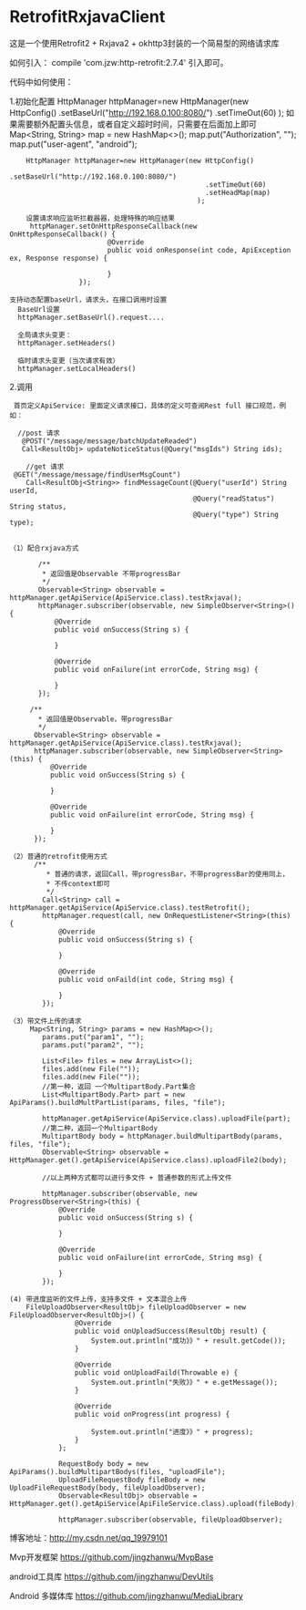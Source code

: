 # RetrofitRxjavaClient

这是一个使用Retrofit2 + Rxjava2 + okhttp3封装的一个简易型的网络请求库

  如何引入：
  compile 'com.jzw:http-retrofit:2.7.4' 引入即可。
 

 代码中如何使用：

 1.初始化配置
       HttpManager httpManager=new HttpManager(new HttpConfig()
                                                  .setBaseUrl("http://192.168.0.100:8080/")
                                                   .setTimeOut(60)
                                                   );
       如果需要额外配置头信息，或者自定义超时时间，只需要在后面加上即可
        Map<String, String> map = new HashMap<>();
        map.put("Authorization", "");
        map.put("user-agent", "android");
             
        HttpManager httpManager=new HttpManager(new HttpConfig()
                                                    .setBaseUrl("http://192.168.0.100:8080/")
                                                    .setTimeOut(60)
                                                    .setHeadMap(map)
                                                  );

        设置请求响应监听拦截器器，处理特殊的响应结果
         httpManager.setOnHttpResponseCallback(new OnHttpResponseCallback() {
                            @Override
                            public void onResponse(int code, ApiException ex, Response response) {

                            }
                     });

    支持动态配置baseUrl，请求头，在接口调用时设置
      BaseUrl设置
      httpManager.setBaseUrl().request....

      全局请求头变更：
      httpManager.setHeaders()

      临时请求头变更（当次请求有效）
      httpManager.setLocalHeaders()

    
 2.调用
  
     首页定义ApiService: 里面定义请求接口，具体的定义可查阅Rest full 接口规范，例如：
     
      //post 请求
       @POST("/message/message/batchUpdateReaded")
       Call<ResultObj> updateNoticeStatus(@Query("msgIds") String ids);
  
        //get 请求
     @GET("/message/message/findUserMsgCount")
        Call<ResultObj<String>> findMessageCount(@Query("userId") String userId,
                                                 @Query("readStatus") String status,
                                                 @Query("type") String type);
      

    （1）配合rxjava方式

           /**
            * 返回值是Observable 不带progressBar
            */
           Observable<String> observable = httpManager.getApiService(ApiService.class).testRxjava();
           httpManager.subscriber(observable, new SimpleObserver<String>() {
               @Override
               public void onSuccess(String s) {

               }

               @Override
               public void onFailure(int errorCode, String msg) {

               }
           });

         /**
           * 返回值是Observable，带progressBar
           */
          Observable<String> observable = httpManager.getApiService(ApiService.class).testRxjava();
          httpManager.subscriber(observable, new SimpleObserver<String>(this) {
              @Override
              public void onSuccess(String s) {

              }

              @Override
              public void onFailure(int errorCode, String msg) {

              }
          });

    （2）普通的retrofit使用方式
          /**
             * 普通的请求，返回Call，带progressBar，不带progressBar的使用同上，
             * 不传context即可
             */
            Call<String> call = httpManager.getApiService(ApiService.class).testRetrofit();
            httpManager.request(call, new OnRequestListener<String>(this) {
                @Override
                public void onSuccess(String s) {

                }

                @Override
                public void onFaild(int code, String msg) {

                }
            });

    （3）带文件上传的请求
         Map<String, String> params = new HashMap<>();
            params.put("param1", "");
            params.put("param2", "");

            List<File> files = new ArrayList<>();
            files.add(new File(""));
            files.add(new File(""));
            //第一种，返回 一个MultipartBody.Part集合
            List<MultipartBody.Part> part = new ApiParams().buildMultPartList(params, files, "file");

            httpManager.getApiService(ApiService.class).uploadFile(part);
            //第二种，返回一个MultipartBody
            MultipartBody body = httpManager.buildMultipartBody(params, files, "file");
            Observable<String> observable = HttpManager.get().getApiService(ApiService.class).uploadFile2(body);

            //以上两种方式都可以进行多文件 + 普通参数的形式上传文件

            httpManager.subscriber(observable, new ProgressObserver<String>(this) {
                @Override
                public void onSuccess(String s) {

                }

                @Override
                public void onFailure(int errorCode, String msg) {

                }
            });
            
    (4) 带进度监听的文件上传，支持多文件 + 文本混合上传
        FileUploadObserver<ResultObj> fileUploadObserver = new FileUploadObserver<ResultObj>() {
                    @Override
                    public void onUploadSuccess(ResultObj result) {
                        System.out.println("成功》》" + result.getCode());
                    }
        
                    @Override
                    public void onUploadFaild(Throwable e) {
                        System.out.println("失败》》" + e.getMessage());
                    }
        
                    @Override
                    public void onProgress(int progress) {
        
                        System.out.println("进度》》" + progress);
                    }
                };
        
                RequestBody body = new ApiParams().buildMultipartBodys(files, "uploadFile");
                UploadFileRequestBody fileBody = new UploadFileRequestBody(body, fileUploadObserver);
                Observable<ResultObj> observable = HttpManager.get().getApiService(ApiFileService.class).upload(fileBody);
        
                httpManager.subscriber(observable, fileUploadObserver);
            
  博客地址：http://my.csdn.net/qq_19979101
  
  Mvp开发框架
  https://github.com/jingzhanwu/MvpBase
  
  android工具库
  https://github.com/jingzhanwu/DevUtils
  
  Android 多媒体库
  https://github.com/jingzhanwu/MediaLibrary
